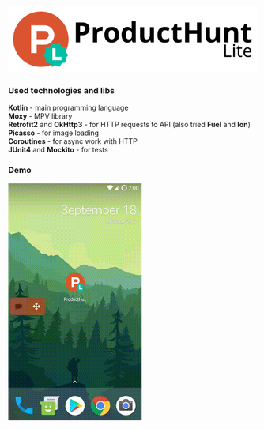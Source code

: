 ![Logo](demo/product_hunt_lite.png) 
---

### Used technologies and libs
**Kotlin** - main programming language\
**Moxy** - MPV library\
**Retrofit2** and **OkHttp3** - for HTTP requests to API (also tried **Fuel** and **Ion**)\
**Picasso** - for image loading\
**Coroutines** - for async work with HTTP\
**JUnit4** and **Mockito** - for tests

### Demo
![Demo](demo/screencord.gif)

